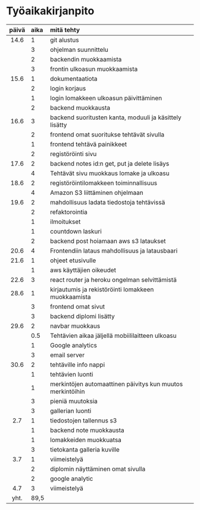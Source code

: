 # Työaikakirjanpito

| päivä | aika | mitä tehty |
| :----:|:-----| :-----|
| 14.6 | 1 | git alustus |
| | 3 | ohjelman suunnittelu |
| | 2 | backendin muokkaamista | 
| | 3 | frontin ulkoasun muokkaamista |
| 15.6 | 1 | dokumentaatiota |
| | 2 | login korjaus |
| | 1 | login lomakkeen ulkoasun päivittäminen |
| | 2 | backend muokkausta |
| 16.6 | 3 | backend suoritusten kanta, moduuli ja käsittely lisätty |
| | 2 | frontend omat suoritukse tehtävät sivulla |
| | 1 | frontend tehtävä painikkeet |
| | 2 | registöröinti sivu |
| 17.6 | 2 | backend notes id:n get, put ja delete lisäys |
| | 4 | Tehtävät sivu muokkaus lomake ja ulkoasu |
| 18.6 | 2 | registöröintilomakkeen toiminnallisuus |
| | 4 | Amazon S3 liittäminen ohjelmaan |
| 19.6 | 2 | mahdollisuus ladata tiedostoja tehtävissä |
| | 2 | refaktorointia
| | 1 | ilmoitukset | 
| | 1 | countdown laskuri |
| | 2 | backend post hoiamaan aws s3 lataukset |
| 20.6 | 4 | Frontendiin lataus mahdollisuus ja latausbaari |
| 21.6 | 1 | ohjeet etusivulle |
| | 1 | aws käyttäjien oikeudet |
| 22.6 | 3 | react router ja heroku ongelman selvittämistä |
| 28.6 | 1 | kirjautumis ja rekistöröinti lomakkeen muokkaamista |
| | 3 | frontend omat sivut |
| | 3 | backend diplomi lisätty |
| 29.6 | 2 | navbar muokkaus |
| | 0.5 | Tehtävien aikaa jäljellä mobiililaitteen ulkoasu |
| | 1 | Google analytics |
| | 3 | email server |
| 30.6 | 2 | tehtäville info nappi |
| | 1 | tehtävien luonti |
| | 1 | merkintöjen automaattinen päivitys kun muutos merkintöihin |
| | 3 | pieniä muutoksia |
| | 3 | gallerian luonti |
| 2.7 | 1 | tiedostojen tallennus s3 | 
| | 1 | backend note muokkausta |
| | 1 | lomakkeiden muokkuatsa |
| | 3 | tietokanta galleria kuville |
| 3.7 | 1 | viimeistelyä |
| | 2 | diplomin näyttäminen omat sivulla | 
| | 2 | google analytic |
| 4.7 | 3 | viimeistelyä |
| yht. | 89,5 | 